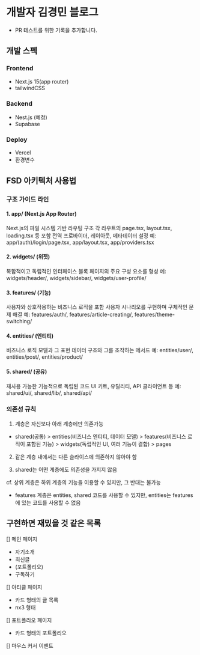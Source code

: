 # 개발자 김경민 블로그

- PR 테스트를 위한 기록을 추가합니다.

## 개발 스펙

### Frontend

- Next.js 15(app router)
- tailwindCSS

### Backend

- Nest.js (예정)
- Supabase

### Deploy

- Vercel
- 환경변수

## FSD 아키텍처 사용법

### 구조 가이드 라인

#### 1. app/ (Next.js App Router)

Next.js의 파일 시스템 기반 라우팅 구조
각 라우트의 page.tsx, layout.tsx, loading.tsx 등 포함
전역 프로바이더, 레이아웃, 메타데이터 설정
예: app/(auth)/login/page.tsx, app/layout.tsx, app/providers.tsx

#### 2. widgets/ (위젯)

복합적이고 독립적인 인터페이스 블록
페이지의 주요 구성 요소를 형성
예: widgets/header/, widgets/sidebar/, widgets/user-profile/

#### 3. features/ (기능)

사용자와 상호작용하는 비즈니스 로직을 포함
사용자 시나리오를 구현하며 구체적인 문제 해결
예: features/auth/, features/article-creating/, features/theme-switching/

#### 4. entities/ (엔티티)

비즈니스 로직 모델과 그 표현
데이터 구조와 그를 조작하는 메서드
예: entities/user/, entities/post/, entities/product/

#### 5. shared/ (공유)

재사용 가능한 기능적으로 독립된 코드
UI 키트, 유틸리티, API 클라이언트 등
예: shared/ui/, shared/lib/, shared/api/

### 의존성 규칙

1. 계층은 자신보다 아래 계층에만 의존가능

- shared(공통) > entities(비즈니스 엔티티, 데이터 모델) > features(비즈니스 로직이 포함된 기능) > widgets(독립적인 UI, 여러 기능이 결합) > pages

2. 같은 계층 내에서는 다른 슬라이스에 의존하지 않아야 함

3. shared는 어떤 계층에도 의존성을 가지지 않음

cf. 상위 계층은 하위 계층의 기능을 이용할 수 있지만, 그 반대는 불가능

- features 계층은 entities, shared 코드를 사용할 수 있지만, entities는 features에 있는 코드를 사용할 수 없음

## 구현하면 재밌을 것 같은 목록

[] 메인 페이지

- 자기소개
- 최신글
- (포트폴리오)
- 구독하기

[] 아티클 페이지

- 카드 형태의 글 목록
- nx3 형태

[] 포트폴리오 페이지

- 카드 형태의 포트폴리오

[] 마우스 커서 이벤트
